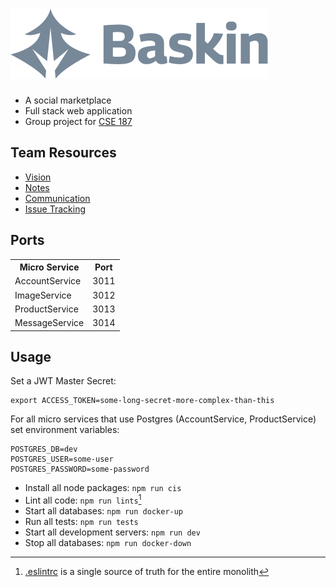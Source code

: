 # ![Baskin](UserApp/public/logo.svg)

- A social marketplace
- Full stack web application
- Group project for [CSE 187](https://courses.engineering.ucsc.edu/courses/cse187)

## Team Resources

- [Vision](https://www.figma.com/file/hkqIc1NAWjC28zoSLmA1uI/Baskin?node-id=0%3A1&t=Ze5xpN8lw7xfEws1-1)
- [Notes](https://docs.google.com/document/d/1zjuPqCsQpCjlhJ7SZhbAtzikMBd1pV0zPKcdK4fmx30)
- [Communication](https://app.slack.com/client/T04HECRSELF/C04KPBEV1U5)
- [Issue Tracking](https://github.com/users/jorahty/projects/2)

## Ports

<table>
<tr><th>Micro Service</th><th>Port</th></tr>
<tr><td>AccountService</td><td>3011</td></tr>
<tr><td>ImageService</td><td>3012</td></tr>
<tr><td>ProductService</td><td>3013</td></tr>
<tr><td>MessageService</td><td>3014</td></tr>
</table>

## Usage

Set a JWT Master Secret:

```
export ACCESS_TOKEN=some-long-secret-more-complex-than-this
```

For all micro services that use Postgres
(AccountService, ProductService)
set environment variables:

```
POSTGRES_DB=dev
POSTGRES_USER=some-user
POSTGRES_PASSWORD=some-password
```

- Install all node packages: `npm run cis`
- Lint all code: `npm run lints`[^1]
- Start all databases: `npm run docker-up`
- Run all tests: `npm run tests`
- Start all development servers: `npm run dev`
- Stop all databases: `npm run docker-down`

[^1]: [.eslintrc](https://github.com/jorahty/baskin/blob/main/.eslintrc) is a single source of truth for the entire monolith
